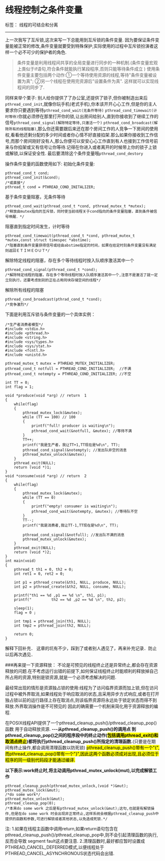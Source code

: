 ﻿# 线程控制之条件变量

标签： 线程的可结合和分离

---
上一次我写了互斥锁,这次来写一下总能用到互斥锁的条件变量.
因为要保证条件变量能被正常的修改,条件变量就要受到特殊保护,实际使用的过程中互斥锁扮演者这样一个必不可少的保护者的角色.

>条件变量是利用线程间共享的全局变量进行同步的一种机制.(条件变量宏观上类似于if语句,符合条件就能执行某段程序,否则只能等待条件成立 )
使用条件变量主要包括两个动作:①一个等待使用资源的线程,等待"条件变量被设置为真"; ②另一个线程在使用完资源后"设置条件为真".
这样就可以实现线程间的同步了.

同样来举个栗子: 别人给你提供了了办公室,还提供了锁子,但你被制造出来后`pthread_cond_init`,就像你玩手机(老式手机),你本该开开心心工作,但是你的主人要求你只要遇到等待`pthread_cond_wait(无条件等待)` `pthread_cond_timewait(计时等待)`你就必须停在那里打开你的锁,让出房间给别人,直到你接收到了继续工作的信号`pthread_cond_signal(解除特定等待,只激活一个)` `pthread_cond_broadcast(解除所有的线程阻塞)`,那么你还需要跟后来还在那个房间工作的人竞争一下房间的使用权,看看他还剩分配的多少时间或者你心情不好直接掐架.那么如果你接收到工作信号,而那个房间刚好没有人,那么你便可以安安心心工作直到有人也接到工作信号前来与你掐架或又有信号让你等待.记得在你进入或者离开的时候带上你的锁子上锁或解锁,以保证安全性.
最后要清除这个条件变量哦`pthread_cond_destory`

操作条件变量的函数使用如下:
初始化条件变量:
```
pthread_cond_t cond;
pthread_cond_init(&cond);
/*或直接*/
pthread_t cond = PTHREAD_COND_INITALIZER;
```
基于条件变量阻塞，无条件等待
```
pthread_cond_wait(pthread_cond_t *cond, pthread_mutex_t *mutex);
/*释放由mutex指向的互斥锁，同时使当前线程关于cond指向的条件变量阻塞，直到条件被信号唤醒．*/
```
阻塞直到指定时间发生，计时等待
```
pthread_cond_timewait(pthread_cond_t *cond, pthread_mutex_t *mutex,const struct timespec *abstime);
/*阻塞直到条件变量获得信号或经由abstime指定的时间，如果在给定时刻条件变量没有满足则返回ＥＴＩＭＥＯＵＴ*/
```
解除特定线程的阻塞，存在多个等待线程时按入队顺序激活其中一个
```
pthread_cond_signal(pthread_cond_t *cond);
/*解除特定线程的阻塞，存在多个等待线程时按入队顺序激活其中一个,注意不是激活了就一定立刻执行，还要考虑到别的正在占用同块存储空间的线程*/
```
解除所有线程的阻塞
```
pthread_cond_broadcast(pthrad_cond_t *cond);
/*竞争激烈*/
```
下面是利用互斥锁与条件变量的一个具体实例：
```
/*生产者消费者模型*/
#include <stdio.h>
#include <pthread.h>
#include <string.h>
#include <sys/types.h>
#include <sys/stat.h>
#include <fcntl.h>
#include <unistd.h>

pthread_mutex_t mutex = PTHREAD_MUTEX_INITIALIZER;
pthread_cond_t notfull = PTHREAD_COND_INITIALIZER;  //不满
pthread_cond_t notempty = PTHREAD_COND_INITIALIZER; //不空

int TT = 0;
int flag = 1;

void *produce(void *arg) // return  1
{
	while(flag)
	{
		pthread_mutex_lock(&mutex);
		while (TT == 100) // 100
		{
			printf("full! producer is waiting\n");
			pthread_cond_wait(&notfull, &mutex); //等待不满
		}
		TT++;
		printf("我是生产者，我让TT+1,TT现在是%d\n", TT);
		pthread_cond_signal(&notempty); //发出队非空的消息
		pthread_mutex_unlock(&mutex);
	}
	pthread_exit(NULL);
	return (void *)1;
}
void *consume(void *arg) // return  2
{
	while(flag)
	{
		pthread_mutex_lock(&mutex);
		while (TT == 0)
		{
			printf("empty! consumer is waiting\n");
			pthread_cond_wait(&notempty, &mutex); //等待队不空
		}
		TT--;
		printf("我是消费者,我让TT-1,TT现在是%d\n", TT);

		pthread_cond_signal(&notfull); //发出队不满的消息
		pthread_mutex_unlock(&mutex);
	}
	pthread_exit(NULL);
	return (void *)2;
}
int main(void)
{
	pthread_t th1 = 0, th2 = 0;
	int ret1 = 0, ret2 = 0;

	int p1 = pthread_create(&th1, NULL, produce, NULL);
	int p2 = pthread_create(&th2, NULL, consume, NULL);

	printf("th1 == %d ,p1 == %d \n", th1, p1);
	printf("         th2 == %d ,p2 == %d \n", th2, p2);

	sleep(1);
	flag = 0 ;

	int tmp1 = pthread_join(th1, NULL);
	int tmp2 = pthread_join(th2, NULL);

	return 0;
}
```
解释下回补充．
这章的坑有不少，踩到了或者别人遇见了，再来补充记录．防止以后再次遇见．


###再来提一下资源释放：
不论是可预见的线程终止还是异常终止,都会存在资源释放的问题.在不考虑运行出错的前提下,如何保证线程终止时能顺利的释放掉自己所占用的资源,特别是锁资源,就是一个必须考虑解决的问题.

最经常出现的情形是资源独占锁的使用:线程为了访问临界资源而加上锁,但在访问过程中被外界取消,如果线程处于响应取消的状态,且采用异步方式响应,或者在打开独占锁以前的运行路径上存在取消点,则该临界资源将永远处于锁定状态而得不到释放.外界取消操作是不可预见的
因此的确需要一个机制来简化用于资源释放的编程.

在POSIX线程API提供了一个pthread_cleanup_push()/pthread_cleanup_pop()函数 用于自动释放资源.
**---从pthread_cleanup_push()的调用点 到 pthread_cleanup_pop()之间的程序段中的终止动作(<mark>包括调用pthread_exit()和取消点终止</mark>)都将执行pthread_cleanup_push()所指定的清理函数.**(只要是在期间有终止操作,都会调用清理函数以防死锁)
<mark>pthread_cleanup_push()带有一个"{",而pthread_cleanup_pop()带有一个"}",因此这两个函数必须成对出现,且必须位于程序的同一级别代码段才能通过编译.</mark>

**以下表示:work终止时,将主动调用pthread_mutex_unlock(mut),以完成解锁工作**
```
pthread_cleanup_push(pthread_mutex_unlock,(void *)&mut);
pthread_mutex_lock(&mut);
/*do some work*/
pthread_mutex_unlock(&mut);
pthread_cleanup_pop(0);
/*本来do some work 之后是有pthread_mutex_unlock(&mut);这句,也就是有解锁操作,但是在do some work 时会出现非正常终止,这样系统会根据pthread_cleanup_push中提供的函数和参数,可进行解锁或者其他状态,以免造成死锁.*/
```
注:
1.如果在线程主函数中调用return,如果return语句包含在pthread_cleanup_push()/pthread_cleanup_pop中,则不会引起清理函数的执行,反而会导致 segment fault这点要注意.
2.清理函数时,最好都应暂时设置成PTHREAD_CANCEL_DEFERRED模式,以便线程处于PTHREAD_CANCEL_ASYNCHRONOUS状态代码会出错.









